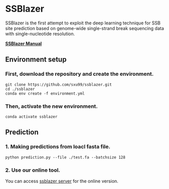# SSBlazer
SSBlazer is the first attempt to exploit the deep learning technique for SSB site prediction based on genome-wide single-strand break sequencing data with single-nucleotide resolution.

[**SSBlazer Manual**](https://sxu99.gitbook.io/ssblazer/)
## Environment setup

### First, download the repository and create the environment.

```
git clone https://github.com/sxu99/ssblazer.git
cd ./ssblazer
conda env create -f environment.yml
```

### Then, activate the new environment.

```
conda activate ssblazer
```

## Prediction

### 1. Making predictions from loacl fasta file.

```
python prediction.py --file ./test.fa --batchsize 128
```

### 2. Use our online tool.

You can access [ssblazer server](https://proj.cse.cuhk.edu.hk/aihlab/ssblazer/) for the online version. 
